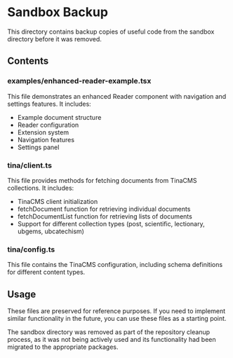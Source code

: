 # Sandbox Backup

This directory contains backup copies of useful code from the sandbox directory before it was removed.

## Contents

### examples/enhanced-reader-example.tsx

This file demonstrates an enhanced Reader component with navigation and settings features. It includes:

- Example document structure
- Reader configuration
- Extension system
- Navigation features
- Settings panel

### tina/client.ts

This file provides methods for fetching documents from TinaCMS collections. It includes:

- TinaCMS client initialization
- fetchDocument function for retrieving individual documents
- fetchDocumentList function for retrieving lists of documents
- Support for different collection types (post, scientific, lectionary, ubgems, ubcatechism)

### tina/config.ts

This file contains the TinaCMS configuration, including schema definitions for different content types.

## Usage

These files are preserved for reference purposes. If you need to implement similar functionality in the future, you can use these files as a starting point.

The sandbox directory was removed as part of the repository cleanup process, as it was not being actively used and its functionality had been migrated to the appropriate packages.
